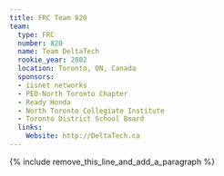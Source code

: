 ```yaml
---
title: FRC Team 820
team:
  type: FRC
  number: 820
  name: Team DeltaTech
  rookie_year: 2002
  location: Toronto, ON, Canada
  sponsors:
  - iisnet networks
  - PEO-North Toronto Chapter
  - Ready Honda
  - North Toronto Collegiate Institute
  - Toronto District School Board
  links:
    Website: http://DeltaTech.ca
---
```


{% include remove_this_line_and_add_a_paragraph %}